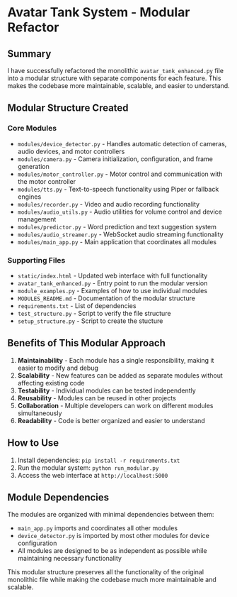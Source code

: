 # Avatar Tank System - Modular Refactor

## Summary

I have successfully refactored the monolithic `avatar_tank_enhanced.py` file into a modular structure with separate components for each feature. This makes the codebase more maintainable, scalable, and easier to understand.

## Modular Structure Created

### Core Modules
- `modules/device_detector.py` - Handles automatic detection of cameras, audio devices, and motor controllers
- `modules/camera.py` - Camera initialization, configuration, and frame generation
- `modules/motor_controller.py` - Motor control and communication with the motor controller
- `modules/tts.py` - Text-to-speech functionality using Piper or fallback engines
- `modules/recorder.py` - Video and audio recording functionality
- `modules/audio_utils.py` - Audio utilities for volume control and device management
- `modules/predictor.py` - Word prediction and text suggestion system
- `modules/audio_streamer.py` - WebSocket audio streaming functionality
- `modules/main_app.py` - Main application that coordinates all modules

### Supporting Files
- `static/index.html` - Updated web interface with full functionality
- `avatar_tank_enhanced.py` - Entry point to run the modular version
- `module_examples.py` - Examples of how to use individual modules
- `MODULES_README.md` - Documentation of the modular structure
- `requirements.txt` - List of dependencies
- `test_structure.py` - Script to verify the file structure
- `setup_structure.py` - Script to create the stucture

## Benefits of This Modular Approach

1. **Maintainability** - Each module has a single responsibility, making it easier to modify and debug
2. **Scalability** - New features can be added as separate modules without affecting existing code
3. **Testability** - Individual modules can be tested independently
4. **Reusability** - Modules can be reused in other projects
5. **Collaboration** - Multiple developers can work on different modules simultaneously
6. **Readability** - Code is better organized and easier to understand

## How to Use

1. Install dependencies: `pip install -r requirements.txt`
2. Run the modular system: `python run_modular.py`
3. Access the web interface at `http://localhost:5000`

## Module Dependencies

The modules are organized with minimal dependencies between them:
- `main_app.py` imports and coordinates all other modules
- `device_detector.py` is imported by most other modules for device configuration
- All modules are designed to be as independent as possible while maintaining necessary functionality


This modular structure preserves all the functionality of the original monolithic file while making the codebase much more maintainable and scalable.
